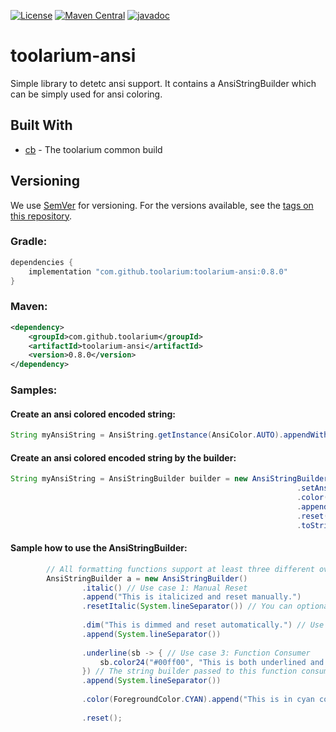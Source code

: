 [![License](https://img.shields.io/github/license/toolarium/toolarium-ansi)](https://github.com/toolarium/toolarium-ansi/blob/master/LICENSE)
[![Maven Central](https://img.shields.io/maven-central/v/com.github.toolarium/toolarium-ansi/0.8.0)](https://search.maven.org/artifact/com.github.toolarium/toolarium-ansi/0.8.9/jar)
[![javadoc](https://javadoc.io/badge2/com.github.toolarium/toolarium-ansi/javadoc.svg)](https://javadoc.io/doc/com.github.toolarium/toolarium-ansi)

# toolarium-ansi

Simple library to detetc ansi support. It contains a AnsiStringBuilder which can be simply used for ansi coloring.


## Built With

* [cb](https://github.com/toolarium/common-build) - The toolarium common build

## Versioning

We use [SemVer](http://semver.org/) for versioning. For the versions available, see the [tags on this repository](https://github.com/toolarium/toolarium-security/tags). 


### Gradle:

```groovy
dependencies {
    implementation "com.github.toolarium:toolarium-ansi:0.8.0"
}
```

### Maven:

```xml
<dependency>
    <groupId>com.github.toolarium</groupId>
    <artifactId>toolarium-ansi</artifactId>
    <version>0.8.0</version>
</dependency>
```


### Samples:
#### Create an ansi colored encoded string:
```java
String myAnsiString = AnsiString.getInstance(AnsiColor.AUTO).appendWithColor(text, ForegroundColor.CYAN).toString();
```

#### Create an ansi colored encoded string by the builder:
```java
String myAnsiString = AnsiStringBuilder builder = new AnsiStringBuilder()
                                                                .setAnsiColor(AnsiColor.AUTO) // is optional
                                                                .color(ForegroundColor.CYAN)
                                                                .append("my text")
                                                                .reset()
                                                                .toString();
```

#### Sample how to use the AnsiStringBuilder:
```java
        // All formatting functions support at least three different overloads, each intended for a different use case.
        AnsiStringBuilder a = new AnsiStringBuilder()
                .italic() // Use case 1: Manual Reset
                .append("This is italicized and reset manually.")
                .resetItalic(System.lineSeparator()) // You can optionaly supply an additional append string to any of the reset functions that will be appended after the formating reset has been applied.
                
                .dim("This is dimmed and reset automatically.") // Use case 2: Automatic Reset
                .append(System.lineSeparator())
        
                .underline(sb -> { // Use case 3: Function Consumer 
                    sb.color24("#00ff00", "This is both underlined and green");
                }) // The string builder passed to this function consumer will automatically wrap all content appended to it with the underline formatting.
                .append(System.lineSeparator())
                
                .color(ForegroundColor.CYAN).append("This is in cyan color")
                
                .reset();
```
